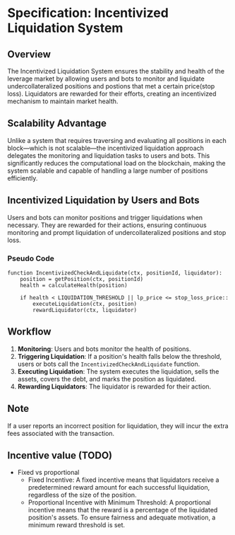 
# Specification: Incentivized Liquidation System

## Overview
The Incentivized Liquidation System ensures the stability and health of the leverage market by allowing users and bots to monitor and liquidate undercollateralized positions and postions that met a certain price(stop loss). Liquidators are rewarded for their efforts, creating an incentivized mechanism to maintain market health.

## Scalability Advantage
Unlike a system that requires traversing and evaluating all positions in each block—which is not scalable—the incentivized liquidation approach delegates the monitoring and liquidation tasks to users and bots. This significantly reduces the computational load on the blockchain, making the system scalable and capable of handling a large number of positions efficiently.

## Incentivized Liquidation by Users and Bots

Users and bots can monitor positions and trigger liquidations when necessary. They are rewarded for their actions, ensuring continuous monitoring and prompt liquidation of undercollateralized positions and stop loss.

### Pseudo Code

```plaintext
function IncentivizedCheckAndLiquidate(ctx, positionId, liquidator):
    position = getPosition(ctx, positionId)
    health = calculateHealth(position)
    
    if health < LIQUIDATION_THRESHOLD || lp_price <= stop_loss_price::
        executeLiquidation(ctx, position)
        rewardLiquidator(ctx, liquidator)
```

## Workflow

1. **Monitoring**: Users and bots monitor the health of positions.
2. **Triggering Liquidation**: If a position's health falls below the threshold, users or bots call the `IncentivizedCheckAndLiquidate` function.
3. **Executing Liquidation**: The system executes the liquidation, sells the assets, covers the debt, and marks the position as liquidated.
4. **Rewarding Liquidators**: The liquidator is rewarded for their action.

## Note
If a user reports an incorrect position for liquidation, they will incur the extra fees associated with the transaction.

## Incentive value (TODO)
- Fixed vs proportional
    - Fixed Incentive: A fixed incentive means that liquidators receive a predetermined reward amount for each successful liquidation, regardless of the size of the position.
    - Proportional Incentive with Minimum Threshold: A proportional incentive means that the reward is a percentage of the liquidated position's assets. To ensure fairness and adequate motivation, a minimum reward threshold is set.
